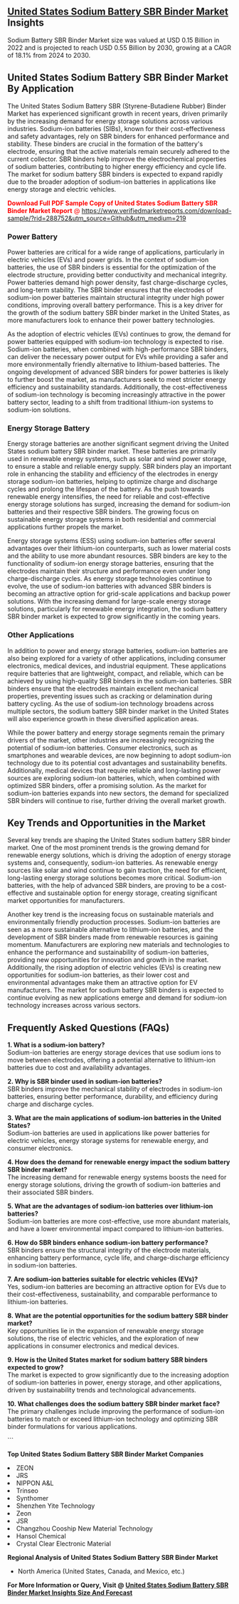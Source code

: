 <h2><a href="https://www.verifiedmarketreports.com/download-sample/?rid=288752&amp;utm_source=Github&amp;utm_medium=219" target="_blank">United States Sodium Battery SBR Binder Market</a> Insights</h2><p>Sodium Battery SBR Binder Market size was valued at USD 0.15 Billion in 2022 and is projected to reach USD 0.55 Billion by 2030, growing at a CAGR of 18.1% from 2024 to 2030.</p><p> <h2>United States Sodium Battery SBR Binder Market By Application</h2> <p>The United States Sodium Battery SBR (Styrene-Butadiene Rubber) Binder Market has experienced significant growth in recent years, driven primarily by the increasing demand for energy storage solutions across various industries. Sodium-ion batteries (SIBs), known for their cost-effectiveness and safety advantages, rely on SBR binders for enhanced performance and stability. These binders are crucial in the formation of the battery's electrode, ensuring that the active materials remain securely adhered to the current collector. SBR binders help improve the electrochemical properties of sodium batteries, contributing to higher energy efficiency and cycle life. The market for sodium battery SBR binders is expected to expand rapidly due to the broader adoption of sodium-ion batteries in applications like energy storage and electric vehicles. <p><span class=""><span style="color: #ff0000;"><strong>Download Full PDF Sample Copy of United States Sodium Battery SBR Binder Market Report</strong> @ </span><a href="https://www.verifiedmarketreports.com/download-sample/?rid=288752&amp;utm_source=Github&amp;utm_medium=219" target="_blank">https://www.verifiedmarketreports.com/download-sample/?rid=288752&amp;utm_source=Github&amp;utm_medium=219</a></span></p></p> <h3>Power Battery</h3> <p>Power batteries are critical for a wide range of applications, particularly in electric vehicles (EVs) and power grids. In the context of sodium-ion batteries, the use of SBR binders is essential for the optimization of the electrode structure, providing better conductivity and mechanical integrity. Power batteries demand high power density, fast charge-discharge cycles, and long-term stability. The SBR binder ensures that the electrodes of sodium-ion power batteries maintain structural integrity under high power conditions, improving overall battery performance. This is a key driver for the growth of the sodium battery SBR binder market in the United States, as more manufacturers look to enhance their power battery technologies. <p>As the adoption of electric vehicles (EVs) continues to grow, the demand for power batteries equipped with sodium-ion technology is expected to rise. Sodium-ion batteries, when combined with high-performance SBR binders, can deliver the necessary power output for EVs while providing a safer and more environmentally friendly alternative to lithium-based batteries. The ongoing development of advanced SBR binders for power batteries is likely to further boost the market, as manufacturers seek to meet stricter energy efficiency and sustainability standards. Additionally, the cost-effectiveness of sodium-ion technology is becoming increasingly attractive in the power battery sector, leading to a shift from traditional lithium-ion systems to sodium-ion solutions.</p> <h3>Energy Storage Battery</h3> <p>Energy storage batteries are another significant segment driving the United States sodium battery SBR binder market. These batteries are primarily used in renewable energy systems, such as solar and wind power storage, to ensure a stable and reliable energy supply. SBR binders play an important role in enhancing the stability and efficiency of the electrodes in energy storage sodium-ion batteries, helping to optimize charge and discharge cycles and prolong the lifespan of the battery. As the push towards renewable energy intensifies, the need for reliable and cost-effective energy storage solutions has surged, increasing the demand for sodium-ion batteries and their respective SBR binders. The growing focus on sustainable energy storage systems in both residential and commercial applications further propels the market. <p>Energy storage systems (ESS) using sodium-ion batteries offer several advantages over their lithium-ion counterparts, such as lower material costs and the ability to use more abundant resources. SBR binders are key to the functionality of sodium-ion energy storage batteries, ensuring that the electrodes maintain their structure and performance even under long charge-discharge cycles. As energy storage technologies continue to evolve, the use of sodium-ion batteries with advanced SBR binders is becoming an attractive option for grid-scale applications and backup power solutions. With the increasing demand for large-scale energy storage solutions, particularly for renewable energy integration, the sodium battery SBR binder market is expected to grow significantly in the coming years.</p> <h3>Other Applications</h3> <p>In addition to power and energy storage batteries, sodium-ion batteries are also being explored for a variety of other applications, including consumer electronics, medical devices, and industrial equipment. These applications require batteries that are lightweight, compact, and reliable, which can be achieved by using high-quality SBR binders in the sodium-ion batteries. SBR binders ensure that the electrodes maintain excellent mechanical properties, preventing issues such as cracking or delamination during battery cycling. As the use of sodium-ion technology broadens across multiple sectors, the sodium battery SBR binder market in the United States will also experience growth in these diversified application areas. <p>While the power battery and energy storage segments remain the primary drivers of the market, other industries are increasingly recognizing the potential of sodium-ion batteries. Consumer electronics, such as smartphones and wearable devices, are now beginning to adopt sodium-ion technology due to its potential cost advantages and sustainability benefits. Additionally, medical devices that require reliable and long-lasting power sources are exploring sodium-ion batteries, which, when combined with optimized SBR binders, offer a promising solution. As the market for sodium-ion batteries expands into new sectors, the demand for specialized SBR binders will continue to rise, further driving the overall market growth.</p> <h2>Key Trends and Opportunities in the Market</h2> <p>Several key trends are shaping the United States sodium battery SBR binder market. One of the most prominent trends is the growing demand for renewable energy solutions, which is driving the adoption of energy storage systems and, consequently, sodium-ion batteries. As renewable energy sources like solar and wind continue to gain traction, the need for efficient, long-lasting energy storage solutions becomes more critical. Sodium-ion batteries, with the help of advanced SBR binders, are proving to be a cost-effective and sustainable option for energy storage, creating significant market opportunities for manufacturers. <p>Another key trend is the increasing focus on sustainable materials and environmentally friendly production processes. Sodium-ion batteries are seen as a more sustainable alternative to lithium-ion batteries, and the development of SBR binders made from renewable resources is gaining momentum. Manufacturers are exploring new materials and technologies to enhance the performance and sustainability of sodium-ion batteries, providing new opportunities for innovation and growth in the market. Additionally, the rising adoption of electric vehicles (EVs) is creating new opportunities for sodium-ion batteries, as their lower cost and environmental advantages make them an attractive option for EV manufacturers. The market for sodium battery SBR binders is expected to continue evolving as new applications emerge and demand for sodium-ion technology increases across various sectors.</p> <h2>Frequently Asked Questions (FAQs)</h2> <p><b>1. What is a sodium-ion battery?</b><br>Sodium-ion batteries are energy storage devices that use sodium ions to move between electrodes, offering a potential alternative to lithium-ion batteries due to cost and availability advantages.</p> <p><b>2. Why is SBR binder used in sodium-ion batteries?</b><br>SBR binders improve the mechanical stability of electrodes in sodium-ion batteries, ensuring better performance, durability, and efficiency during charge and discharge cycles.</p> <p><b>3. What are the main applications of sodium-ion batteries in the United States?</b><br>Sodium-ion batteries are used in applications like power batteries for electric vehicles, energy storage systems for renewable energy, and consumer electronics.</p> <p><b>4. How does the demand for renewable energy impact the sodium battery SBR binder market?</b><br>The increasing demand for renewable energy systems boosts the need for energy storage solutions, driving the growth of sodium-ion batteries and their associated SBR binders.</p> <p><b>5. What are the advantages of sodium-ion batteries over lithium-ion batteries?</b><br>Sodium-ion batteries are more cost-effective, use more abundant materials, and have a lower environmental impact compared to lithium-ion batteries.</p> <p><b>6. How do SBR binders enhance sodium-ion battery performance?</b><br>SBR binders ensure the structural integrity of the electrode materials, enhancing battery performance, cycle life, and charge-discharge efficiency in sodium-ion batteries.</p> <p><b>7. Are sodium-ion batteries suitable for electric vehicles (EVs)?</b><br>Yes, sodium-ion batteries are becoming an attractive option for EVs due to their cost-effectiveness, sustainability, and comparable performance to lithium-ion batteries.</p> <p><b>8. What are the potential opportunities for the sodium battery SBR binder market?</b><br>Key opportunities lie in the expansion of renewable energy storage solutions, the rise of electric vehicles, and the exploration of new applications in consumer electronics and medical devices.</p> <p><b>9. How is the United States market for sodium battery SBR binders expected to grow?</b><br>The market is expected to grow significantly due to the increasing adoption of sodium-ion batteries in power, energy storage, and other applications, driven by sustainability trends and technological advancements.</p> <p><b>10. What challenges does the sodium battery SBR binder market face?</b><br>The primary challenges include improving the performance of sodium-ion batteries to match or exceed lithium-ion technology and optimizing SBR binder formulations for various applications.</p> ```</p><p><strong>Top United States Sodium Battery SBR Binder Market Companies</strong></p><div data-test-id=""><p><li>ZEON</li><li> JRS</li><li> NIPPON A&L</li><li> Trinseo</li><li> Synthomer</li><li> Shenzhen Yite Technology</li><li> Zeon</li><li> JSR</li><li> Changzhou Cooship New Material Technology</li><li> Hansol Chemical</li><li> Crystal Clear Electronic Material</li></p><div><strong>Regional Analysis of&nbsp;United States Sodium Battery SBR Binder Market</strong></div><ul><li dir="ltr"><p dir="ltr">North America&nbsp;(United States, Canada, and Mexico, etc.)</p></li></ul><p><strong>For More Information or Query, Visit @&nbsp;</strong><strong><a href="https://www.verifiedmarketreports.com/product/sodium-battery-sbr-binder-market/?utm_source=Github&amp;utm_medium=219" target="_blank">United States Sodium Battery SBR Binder Market Insights Size And Forecast</a></strong></p></div>
